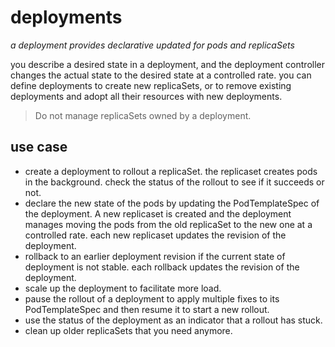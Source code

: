 # deployments

_a deployment provides declarative updated for pods and replicaSets_

you describe a desired state in a deployment, and the deployment controller changes the actual state to the desired state at a controlled rate. you can define deployments to create new replicaSets, or to remove existing deployments and adopt all their resources with new deployments.

> Do not manage replicaSets owned by a deployment.

## use case

- create a deployment to rollout a replicaSet. the replicaset creates pods in the background. check the status of the rollout to see if it succeeds or not.
- declare the new state of the pods by updating the PodTemplateSpec of the deployment. A new replicaset is created and the deployment manages moving the pods from the old replicaSet to the new one at a controlled rate. each new replicaset updates the revision of the deployment.
- rollback to an earlier deployment revision if the current state of deployment is not stable. each rollback updates the revision of the deployment.
- scale up the deployment to facilitate more load.
- pause the rollout of a deployment to apply multiple fixes to its PodTemplateSpec and then resume it to start a new rollout.
- use the status of the deployment as an indicator that a rollout has stuck.
- clean up older replicaSets that you need anymore.
